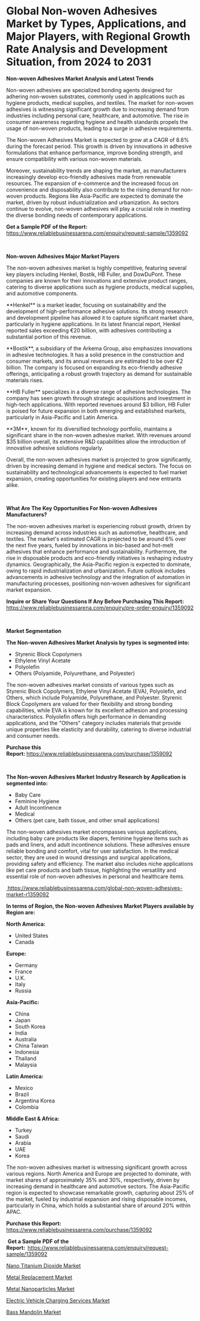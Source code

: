 <p><h1>Global Non-woven Adhesives Market by Types, Applications, and Major Players, with Regional Growth Rate Analysis and Development Situation, from 2024 to 2031</h1></p><p><strong>Non-woven Adhesives Market Analysis and Latest Trends</strong></p>
<p><p>Non-woven adhesives are specialized bonding agents designed for adhering non-woven substrates, commonly used in applications such as hygiene products, medical supplies, and textiles. The market for non-woven adhesives is witnessing significant growth due to increasing demand from industries including personal care, healthcare, and automotive. The rise in consumer awareness regarding hygiene and health standards propels the usage of non-woven products, leading to a surge in adhesive requirements.</p><p>The Non-woven Adhesives Market is expected to grow at a CAGR of 8.6% during the forecast period. This growth is driven by innovations in adhesive formulations that enhance performance, improve bonding strength, and ensure compatibility with various non-woven materials. </p><p>Moreover, sustainability trends are shaping the market, as manufacturers increasingly develop eco-friendly adhesives made from renewable resources. The expansion of e-commerce and the increased focus on convenience and disposability also contribute to the rising demand for non-woven products. Regions like Asia-Pacific are expected to dominate the market, driven by robust industrialization and urbanization. As sectors continue to evolve, non-woven adhesives will play a crucial role in meeting the diverse bonding needs of contemporary applications.</p></p>
<p><strong>Get a Sample PDF of the Report:&nbsp;</strong> <a href="https://www.reliablebusinessarena.com/enquiry/request-sample/1359092">https://www.reliablebusinessarena.com/enquiry/request-sample/1359092</a></p>
<p>&nbsp;</p>
<p><strong>Non-woven Adhesives Major Market Players</strong></p>
<p><p>The non-woven adhesives market is highly competitive, featuring several key players including Henkel, Bostik, HB Fuller, and DowDuPont. These companies are known for their innovations and extensive product ranges, catering to diverse applications such as hygiene products, medical supplies, and automotive components.</p><p>**Henkel** is a market leader, focusing on sustainability and the development of high-performance adhesive solutions. Its strong research and development pipeline has allowed it to capture significant market share, particularly in hygiene applications. In its latest financial report, Henkel reported sales exceeding €20 billion, with adhesives contributing a substantial portion of this revenue.</p><p>**Bostik**, a subsidiary of the Arkema Group, also emphasizes innovations in adhesive technologies. It has a solid presence in the construction and consumer markets, and its annual revenues are estimated to be over €2 billion. The company is focused on expanding its eco-friendly adhesive offerings, anticipating a robust growth trajectory as demand for sustainable materials rises.</p><p>**HB Fuller** specializes in a diverse range of adhesive technologies. The company has seen growth through strategic acquisitions and investment in high-tech applications. With reported revenues around $3 billion, HB Fuller is poised for future expansion in both emerging and established markets, particularly in Asia-Pacific and Latin America.</p><p>**3M**, known for its diversified technology portfolio, maintains a significant share in the non-woven adhesive market. With revenues around $35 billion overall, its extensive R&D capabilities allow the introduction of innovative adhesive solutions regularly.</p><p>Overall, the non-woven adhesives market is projected to grow significantly, driven by increasing demand in hygiene and medical sectors. The focus on sustainability and technological advancements is expected to fuel market expansion, creating opportunities for existing players and new entrants alike.</p></p>
<p>&nbsp;</p>
<p><strong>What Are The Key Opportunities For Non-woven Adhesives Manufacturers?</strong></p>
<p><p>The non-woven adhesives market is experiencing robust growth, driven by increasing demand across industries such as automotive, healthcare, and textiles. The market's estimated CAGR is projected to be around 6% over the next five years, fueled by innovations in bio-based and hot-melt adhesives that enhance performance and sustainability. Furthermore, the rise in disposable products and eco-friendly initiatives is reshaping industry dynamics. Geographically, the Asia-Pacific region is expected to dominate, owing to rapid industrialization and urbanization. Future outlook includes advancements in adhesive technology and the integration of automation in manufacturing processes, positioning non-woven adhesives for significant market expansion.</p></p>
<p><strong>Inquire or Share Your Questions If Any Before Purchasing This Report:</strong> <a href="https://www.reliablebusinessarena.com/enquiry/pre-order-enquiry/1359092">https://www.reliablebusinessarena.com/enquiry/pre-order-enquiry/1359092</a></p>
<p>&nbsp;</p>
<p><strong>Market Segmentation</strong></p>
<p><strong>The Non-woven Adhesives Market Analysis by types is segmented into:</strong></p>
<p><ul><li>Styrenic Block Copolymers</li><li>Ethylene Vinyl Acetate</li><li>Polyolefin</li><li>Others (Polyamide, Polyurethane, and Polyester)</li></ul></p>
<p><p>The non-woven adhesives market consists of various types such as Styrenic Block Copolymers, Ethylene Vinyl Acetate (EVA), Polyolefin, and Others, which include Polyamide, Polyurethane, and Polyester. Styrenic Block Copolymers are valued for their flexibility and strong bonding capabilities, while EVA is known for its excellent adhesion and processing characteristics. Polyolefin offers high performance in demanding applications, and the "Others" category includes materials that provide unique properties like elasticity and durability, catering to diverse industrial and consumer needs.</p></p>
<p><strong>Purchase this Report:&nbsp;</strong><a href="https://www.reliablebusinessarena.com/purchase/1359092">https://www.reliablebusinessarena.com/purchase/1359092</a></p>
<p>&nbsp;</p>
<p><strong>The Non-woven Adhesives Market Industry Research by Application is segmented into:</strong></p>
<p><ul><li>Baby Care</li><li>Feminine Hygiene</li><li>Adult Incontinence</li><li>Medical</li><li>Others (pet care, bath tissue, and other small applications)</li></ul></p>
<p><p>The non-woven adhesives market encompasses various applications, including baby care products like diapers, feminine hygiene items such as pads and liners, and adult incontinence solutions. These adhesives ensure reliable bonding and comfort, vital for user satisfaction. In the medical sector, they are used in wound dressings and surgical applications, providing safety and efficiency. The market also includes niche applications like pet care products and bath tissue, highlighting the versatility and essential role of non-woven adhesives in personal and healthcare items.</p></p>
<p><a href="https://www.reliablebusinessarena.com/global-non-woven-adhesives-market-r1359092">&nbsp;https://www.reliablebusinessarena.com/global-non-woven-adhesives-market-r1359092</a></p>
<p><strong>In terms of Region, the Non-woven Adhesives Market Players available by Region are:</strong></p>
<p>
    <p> <strong> North America: </strong>
        <ul>
            <li>United States</li>
            <li>Canada</li>
        </ul>
        </p> 
    <p> <strong> Europe: </strong>
        <ul>
            <li>Germany</li>
            <li>France</li>
            <li>U.K.</li>
            <li>Italy</li>
            <li>Russia</li>
        </ul>
        </p> 
    <p> <strong> Asia-Pacific: </strong>
        <ul>
            <li>China</li>
            <li>Japan</li>
            <li>South Korea</li>
            <li>India</li>
            <li>Australia</li>
            <li>China Taiwan</li>
            <li>Indonesia</li>
            <li>Thailand</li>
            <li>Malaysia</li>
        </ul>
        </p> 
    <p> <strong> Latin America: </strong>
        <ul>
            <li>Mexico</li>
            <li>Brazil</li>
            <li>Argentina Korea</li>
            <li>Colombia</li>
        </ul>
        </p> 
    <p> <strong> Middle East & Africa: </strong>
        <ul>
            <li>Turkey</li>
            <li>Saudi</li>
            <li>Arabia</li>
            <li>UAE</li>
            <li>Korea</li>
        </ul>
    </p>
    </p>
<p><p>The non-woven adhesives market is witnessing significant growth across various regions. North America and Europe are projected to dominate, with market shares of approximately 35% and 30%, respectively, driven by increasing demand in healthcare and automotive sectors. The Asia-Pacific region is expected to showcase remarkable growth, capturing about 25% of the market, fueled by industrial expansion and rising disposable incomes, particularly in China, which holds a substantial share of around 20% within APAC.</p></p>
<p><strong>Purchase this Report: </strong><a href="https://www.reliablebusinessarena.com/purchase/1359092">https://www.reliablebusinessarena.com/purchase/1359092</a></p>
<p>&nbsp;<strong>Get a Sample PDF of the Report:&nbsp;&nbsp;</strong><a href="https://www.reliablebusinessarena.com/enquiry/request-sample/1359092">https://www.reliablebusinessarena.com/enquiry/request-sample/1359092</a></p>
<p><strong></strong></p>
<p><p><a href="https://github.com/gulaimolin/Market-Research-Report-List-6/blob/main/nano-titanium-dioxide-market.md">Nano Titanium Dioxide Market</a></p><p><a href="https://issuu.com/reportprime-2/docs/metal-replacement-market-size-2030._e71f998880445b">Metal Replacement Market</a></p><p><a href="https://issuu.com/reportprime-2/docs/metal-nanoparticles-market-size-203_069bdad92ad76f">Metal Nanoparticles Market</a></p><p><a href="https://www.linkedin.com/pulse/global-electric-vehicle-charging-services-market-trends-forecasts-kt7ke?trackingId=ry%2B2iFk4R%2BuqyhrdWaGdgA%3D%3D">Electric Vehicle Charging Services Market</a></p><p><a href="https://www.linkedin.com/pulse/bass-mandolin-market-share-size-trends-industry-analysis-xxuhe?trackingId=xh2bpNeuS8iJgxws48%2F8ZQ%3D%3D">Bass Mandolin Market</a></p></p>